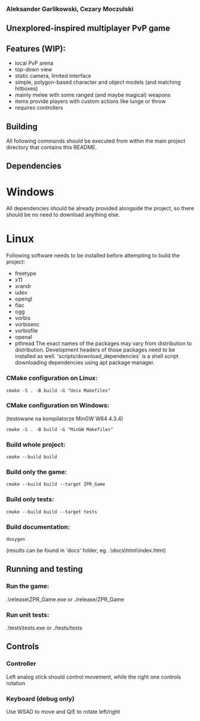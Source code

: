 ### Aleksander Garlikowski, Cezary Moczulski 

## Unexplored-inspired multiplayer PvP game

## Features (WIP):
 - local PvP arena
 - top-down view
 - static camera, limited interface
 - simple, polygon-based character and object models (and matching hitboxes)
 - mainly melee with some ranged (and maybe magical) weapons
 - items provide players with custom actions like lunge or throw
 - requires controllers

## Building
All following commands should be executed from within the main project directory that contains this README.

## Dependencies
# Windows
All dependencies should be already provided alongside the project, so there should be no need to download anything else.
# Linux
Following software needs to be installed before attempting to build the project:
 - freetype
 - x11
 - xrandr
 - udev
 - opengl
 - flac
 - ogg
 - vorbis
 - vorbisenc
 - vorbisfile
 - openal
 - pthread
The exact names of the packages may vary from distribution to distribution. Development headers of those packages need to be installed as well.
'scripts/download_dependencies' is a shell script downloading dependencies using apt package manager.
    
### CMake configuration on Linux: 
    cmake -S . -B build -G "Unix Makefiles"

### CMake configuration on Windows: 
(testowane na kompilatorze MinGW W64 4.3.4)

    cmake -S . -B build -G "MinGW Makefiles" 

### Build whole project: 
    cmake --build build 

### Build only the game: 
    cmake --build build --target ZPR_Game 

### Build only tests: 
    cmake --build build --target tests 

### Build documentation: 
    doxygen 

(results can be found in 'docs' folder, eg. .\docs\html\index.html)

## Running and testing

### Run the game:
.\release\ZPR_Game.exe or ./release/ZPR_Game

### Run unit tests:
.\tests\tests.exe or ./tests/tests


## Controls

### Controller
Left analog stick should control movement, while the right one controls rotation

### Keyboard (debug only)
Use WSAD to move and Q/E to rotate left/right
